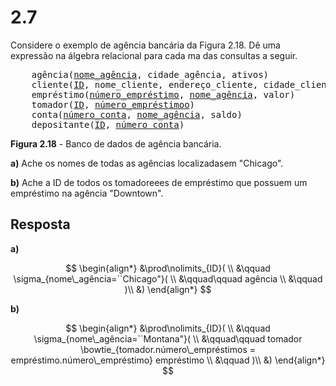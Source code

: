 # 2.7

Considere o exemplo de agência bancária da Figura 2.18. Dê uma expressão na álgebra relacional para cada ma das consultas a seguir.

<pre>
    agência(<u>nome_agência</u>, cidade_agência, ativos)
    cliente(<u>ID</u>, nome_cliente, endereço_cliente, cidade_cliente)
    empréstimo(<u>número_empréstimo</u>, <u>nome_agência</u>, valor)
    tomador(<u>ID</u>, <u>número_empréstimoo</u>)
    conta(<u>número_conta</u>, <u>nome_agência</u>, saldo)
    depositante(<u>ID</u>, <u>número_conta</u>)
</pre>

**Figura 2.18** - Banco de dados de agência bancária.

**a)** Ache os nomes de todas as agências localizadasem "Chicago".

**b)** Ache a ID de todos os tomadoreees de empréstimo que possuem um empréstimo na agência "Downtown".

## Resposta

**a)**

$$
\begin{align*}
&\prod\nolimits_{ID}( \\
&\qquad \sigma_{nome\_agência=``Chicago"}( \\
&\qquad\qquad agência \\
&\qquad )\\
&)
\end{align*}
$$

**b)**

$$
\begin{align*}
&\prod\nolimits_{ID}( \\
&\qquad \sigma_{nome\_agência=``Montana"}( \\
&\qquad\qquad tomador \bowtie_{tomador.número\_empréstimos = empréstimo.número\_empréstimo} empréstimo \\
&\qquad )\\
&)
\end{align*}
$$